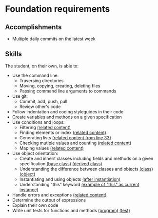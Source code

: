 # Foundation requirements

## Accomplishments

 -  Multiple daily commits on the latest week

## Skills

The student, on their own, is able to:

 -  Use the command line:
     -  Traversing directories
     -  Moving, copying, creating, deleting files
     -  Passing command line arguments to commands
 -  Use git:
     -  Commit, add, push, pull
     -  Review other's code
 -  Follow indentation and coding styleguides in their code
 -  Create variables and methods on a given specification
 -  Use conditions and loops:
     -  Filtering [(related content)](https://github.com/greenfox-academy/bpo106/blob/master/week02/day04/workshop/excercise01/01/01/Program.cs)
     -  Finding elements or index [(related content)](https://github.com/greenfox-academy/bpo106/blob/master/week02/day04/workshop/excercise01/04/04/Program.cs)
     -  Generating lists [(related content from line 33)](https://github.com/greenfox-academy/bpo106/blob/master/week02/day04/workshop/excercise01/04/04/Program.cs)
     -  Checking mutiple values and counting [(related content)](https://github.com/greenfox-academy/bpo106/blob/master/week02/day05/workshop/excercise01/04/04/Program.cs)
     -  Maping values [(related content)](https://github.com/greenfox-academy/bpo106/blob/master/week02/day03/workshop/excercise01/05/05/Program.cs)
 -  Use object orientation:
     -  Create and inherit classes including fields and methods on a given specification [(base class)](https://github.com/greenfox-academy/bpo106/blob/master/week04/day02/workshop/excercise01/01/01/Person.cs) [(derived class)](https://github.com/greenfox-academy/bpo106/blob/master/week04/day02/workshop/excercise01/01/01/Student.cs)
     -  Understanding the difference between classes and objects [(class)](https://github.com/greenfox-academy/bpo106/blob/master/week04/day01/workshop/excercise04/10/10/Car.cs) [(object)](https://github.com/greenfox-academy/bpo106/blob/master/week04/day01/workshop/excercise04/10/10/Program.cs)
     -  Instantiating and using objects [(after instantiation)](https://github.com/greenfox-academy/bpo106/blob/master/week04/day02/workshop/excercise01/01/01/Program.cs)
     -  Understanding "this" keyword [(example of "this" as current instance)](https://github.com/greenfox-academy/bpo106/blob/master/week04/day01/workshop/excercise03/06/06/Animal.cs)
 -  Handle errors and exceptions [(related content)](https://github.com/greenfox-academy/bpo106/blob/master/week03/day02/workshop/excercise03/05/05/Program.cs)
 -  Determine the output of expressions
 -  Explain their own code
 -  Write unit tests for functions and methods [(program)](https://github.com/greenfox-academy/bpo106/blob/master/week04/day03/workshop/excercise01/Fibonacci/Fibonacci/FibonacciCounter.cs) [(test)](https://github.com/greenfox-academy/bpo106/blob/master/week04/day03/workshop/excercise01/Fibonacci/FibonacciTest/FibonacciTest.cs)